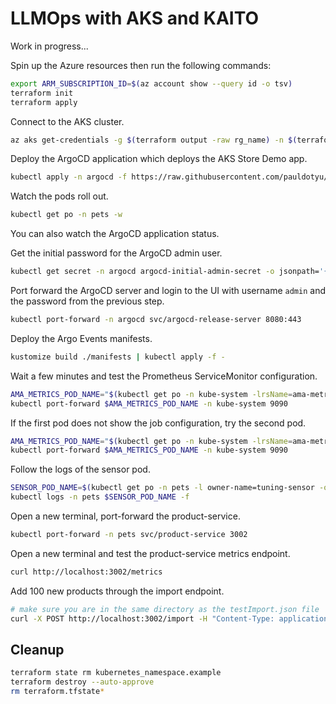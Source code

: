# LLMOps with AKS and KAITO

Work in progress...

Spin up the Azure resources then run the following commands:

```bash
export ARM_SUBSCRIPTION_ID=$(az account show --query id -o tsv)
terraform init
terraform apply
```

Connect to the AKS cluster.

```bash
az aks get-credentials -g $(terraform output -raw rg_name) -n $(terraform output -raw aks_name)
```

Deploy the ArgoCD application which deploys the AKS Store Demo app.

```bash
kubectl apply -n argocd -f https://raw.githubusercontent.com/pauldotyu/aks-store-demo/refs/heads/bigbertha/sample-manifests/argocd/pets.yaml
```

Watch the pods roll out.

```bash
kubectl get po -n pets -w
```

You can also watch the ArgoCD application status.

Get the initial password for the ArgoCD admin user.

```bash
kubectl get secret -n argocd argocd-initial-admin-secret -o jsonpath='{.data.password}' | base64 -d
```

Port forward the ArgoCD server and login to the UI with username `admin` and the password from the previous step.

```bash
kubectl port-forward -n argocd svc/argocd-release-server 8080:443
```

Deploy the Argo Events manifests.

```bash
kustomize build ./manifests | kubectl apply -f -
```

Wait a few minutes and test the Prometheus ServiceMonitor configuration.

```bash
AMA_METRICS_POD_NAME="$(kubectl get po -n kube-system -lrsName=ama-metrics -o jsonpath='{.items[0].metadata.name}')"
kubectl port-forward $AMA_METRICS_POD_NAME -n kube-system 9090
```

If the first pod does not show the job configuration, try the second pod.

```bash
AMA_METRICS_POD_NAME="$(kubectl get po -n kube-system -lrsName=ama-metrics -o jsonpath='{.items[1].metadata.name}')"
kubectl port-forward $AMA_METRICS_POD_NAME -n kube-system 9090
```

Follow the logs of the sensor pod.

```bash
SENSOR_POD_NAME=$(kubectl get po -n pets -l owner-name=tuning-sensor -ojsonpath='{.items[0].metadata.name}')
kubectl logs -n pets $SENSOR_POD_NAME -f
```

Open a new terminal, port-forward the product-service.

```bash
kubectl port-forward -n pets svc/product-service 3002
```

Open a new terminal and test the product-service metrics endpoint.

```bash
curl http://localhost:3002/metrics
```

Add 100 new products through the import endpoint.

```bash
# make sure you are in the same directory as the testImport.json file
curl -X POST http://localhost:3002/import -H "Content-Type: application/json" --data-binary @testImport.json
```

## Cleanup

```bash
terraform state rm kubernetes_namespace.example
terraform destroy --auto-approve
rm terraform.tfstate*
```
